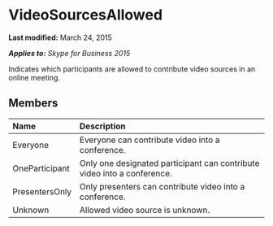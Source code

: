 
# VideoSourcesAllowed 

 **Last modified:** March 24, 2015

 _**Applies to:** Skype for Business 2015_

Indicates which participants are allowed to contribute video sources in an online meeting.


## Members





|**Name**|**Description**|
|:-----|:-----|
|Everyone|Everyone can contribute video into a conference.|
|OneParticipant|Only one designated participant can contribute video into a conference.|
|PresentersOnly|Only presenters can contribute video into a conference.|
|Unknown|Allowed video source is unknown.|
